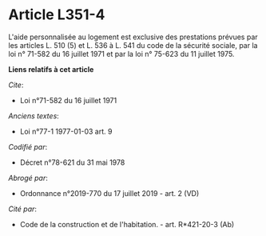 # Article L351-4

L'aide personnalisée au logement est exclusive des prestations prévues par les articles L. 510 (5) et L. 536 à L. 541 du code
de la sécurité sociale, par la loi n° 71-582 du 16 juillet 1971 et par la loi n° 75-623 du 11 juillet 1975.

**Liens relatifs à cet article**

_Cite_:

  - Loi n°71-582 du 16 juillet 1971

_Anciens textes_:

  - Loi n°77-1 1977-01-03 art. 9

_Codifié par_:

  - Décret n°78-621 du 31 mai 1978

_Abrogé par_:

  - Ordonnance n°2019-770 du 17 juillet 2019 - art. 2 (VD)

_Cité par_:

  - Code de la construction et de l'habitation. - art. R*421-20-3 (Ab)
